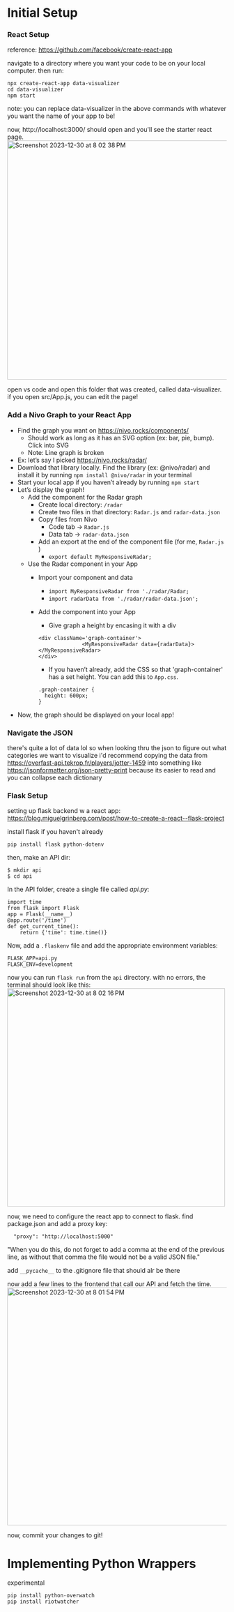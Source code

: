 

# Initial Setup 


### React Setup
reference: https://github.com/facebook/create-react-app

navigate to a directory where you want your code to be on your local computer. then run: 
```
npx create-react-app data-visualizer
cd data-visualizer
npm start
```
note: you can replace data-visualizer in the above commands with whatever you want the name of your app to be!

now, http://localhost:3000/ should open and you'll see the starter react page.
<img width="548" alt="Screenshot 2023-12-30 at 8 02 38 PM" src="https://github.com/lauraspberry/data-visualizer-cody/assets/51841883/94296a8f-4ea5-4e7c-86f1-03b824281791">


open vs code and open this folder that was created, called data-visualizer. if you open src/App.js, you can edit the page! 

### Add a Nivo Graph to your React App
- Find the graph you want on https://nivo.rocks/components/
  - Should work as long as it has an SVG option (ex: bar, pie, bump). Click into SVG
  - Note: Line graph is broken
- Ex: let’s say I picked https://nivo.rocks/radar/
- Download that library locally. Find the library (ex: @nivo/radar) and install it by running `npm install @nivo/radar` in your terminal
- Start your local app if you haven’t already by running `npm start`
- Let’s display the graph!
  - Add the component for the Radar graph
    - Create local directory: `/radar`
    - Create two files in that directory: `Radar.js` and `radar-data.json`
    - Copy files from Nivo
      - Code tab → `Radar.js`
      - Data tab → `radar-data.json`
    - Add an export at the end of the component file (for me, `Radar.js` )
      - `export default MyResponsiveRadar;`
  - Use the Radar component in your App
    - Import your component and data
      - `import MyResponsiveRadar from './radar/Radar;`
      - `import radarData from './radar/radar-data.json';`
    - Add the component into your App
      - <MyResponsiveRadar data={radarData}></MyResponsiveRadar>
    Give graph a height by encasing it with a div
      ```
      <div className='graph-container'>
                    <MyResponsiveRadar data={radarData}></MyResponsiveRadar>
      </div>
      ```
      
      - If you haven’t already, add the CSS so that 'graph-container' has a set height. You can add this to `App.css`. 
      ```
      .graph-container {
        height: 600px;
      }
      ```
- Now, the graph should be displayed on your local app! 

### Navigate the JSON 
there's quite a lot of data lol so when looking thru the json to figure out what categories we want to visualize i'd recommend copying the data from https://overfast-api.tekrop.fr/players/jotter-1459 into something like https://jsonformatter.org/json-pretty-print because its easier to read and you can collapse each dictionary


### Flask Setup  
setting up flask backend w a react app:
https://blog.miguelgrinberg.com/post/how-to-create-a-react--flask-project

install flask if you haven't already 
```
pip install flask python-dotenv
```

then, make an API dir: 
```
$ mkdir api
$ cd api
```

In the API folder, create a single file called _api.py_:
```
import time
from flask import Flask
app = Flask(__name__)
@app.route('/time')
def get_current_time():
    return {'time': time.time()}
```

Now, add a `.flaskenv` file and add the appropriate environment variables: 
```
FLASK_APP=api.py
FLASK_ENV=development
```

now you can run `flask run` from the `api` directory. with no errors, the terminal should look like this:
<img width="500" alt="Screenshot 2023-12-30 at 8 02 16 PM" src="https://github.com/lauraspberry/data-visualizer-cody/assets/51841883/c437c1f1-cb60-43a2-853d-a693822fdac0">


now, we need to configure the react app to connect to flask. find package.json and add a proxy key: 
```
  "proxy": "http://localhost:5000"
```
"When you do this, do not forget to add a comma at the end of the previous line, as without that comma the file would not be a valid JSON file."

add ```__pycache__``` to the .gitignore file that should alr be there

now add a few lines to the frontend that call our API and fetch the time. 
<img width="545" alt="Screenshot 2023-12-30 at 8 01 54 PM" src="https://github.com/lauraspberry/data-visualizer-cody/assets/51841883/f6a3b838-7a39-42b1-be59-dd9c1d87e2dc">


now, commit your changes to git! 



# Implementing Python Wrappers 

experimental

```
pip install python-overwatch
pip install riotwatcher
```
